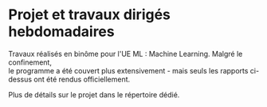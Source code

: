 # Projet et travaux dirigés hebdomadaires

Travaux réalisés en binôme pour l'UE ML : Machine Learning. Malgré le confinement,  
le programme a été couvert plus extensivement - mais seuls les rapports ci-dessus ont été rendus officiellement.

Plus de détails sur le projet dans le répertoire dédié.
